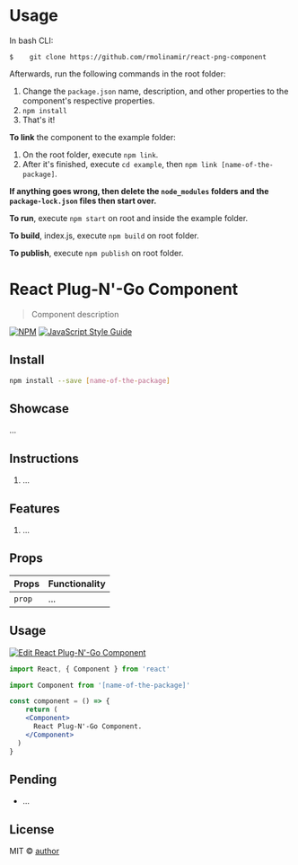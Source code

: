 # Usage

In bash CLI:

`$    git clone https://github.com/rmolinamir/react-png-component`

Afterwards, run the following commands in the root folder:

1. Change the `package.json` name, description, and other properties to the component's respective properties.
2. `npm install`
3. That's it!

**To link** the component to the example folder:

1. On the root folder, execute `npm link`.
2. After it's finished, execute `cd example`, then `npm link [name-of-the-package]`.

**If anything goes wrong, then delete the `node_modules` folders and the `package-lock.json` files then start over.**

**To run**, execute `npm start` on root and inside the example folder.

**To build**, index.js, execute `npm build` on root folder.

**To publish**, execute `npm publish` on root folder.

# React Plug-N'-Go Component

> Component description

[![NPM](https://img.shields.io/npm/v/[name-of-the-package].svg)](https://www.npmjs.com/package/[name-of-the-package]) [![JavaScript Style Guide](https://img.shields.io/badge/code_style-standard-brightgreen.svg)](https://standardjs.com)

## Install

```bash
npm install --save [name-of-the-package]
```

## Showcase

...

## Instructions

1. ...

## Features

1. ...

## Props

Props               |       Functionality
-------------       |       -------------
`prop`              |       ...

## Usage

[![Edit React Plug-N'-Go Component](https://codesandbox.io/static/img/play-codesandbox.svg)](https://codesandbox.io/)

```jsx
import React, { Component } from 'react'

import Component from '[name-of-the-package]'

const component = () => {
    return (
    <Component>
      React Plug-N'-Go Component.
    </Component>
  )
}
```

## Pending

- ...

## License

MIT © [author](https://github.com/author)
